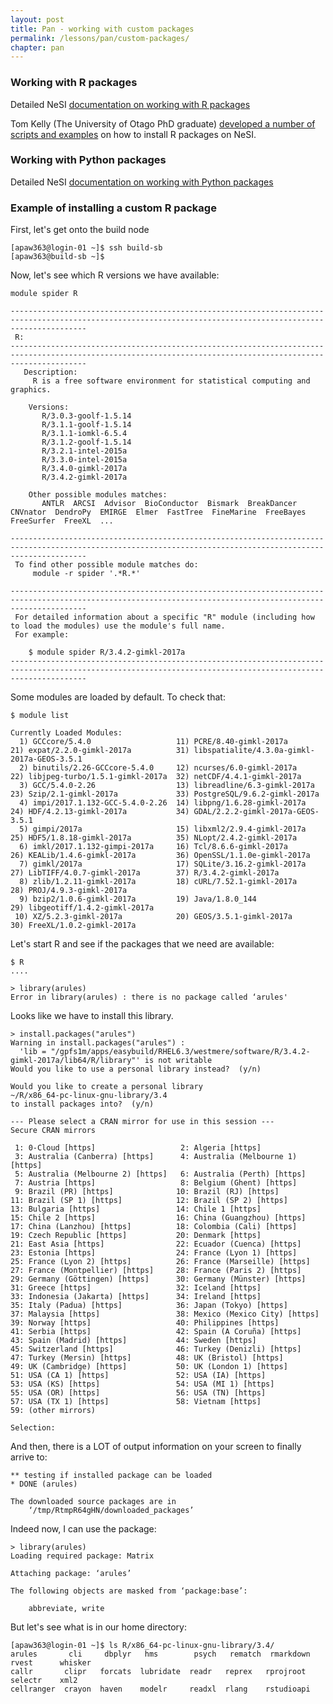 ```yaml
---
layout: post
title: Pan - working with custom packages
permalink: /lessons/pan/custom-packages/
chapter: pan
---
```



### Working with R packages
Detailed NeSI [documentation on working with R packages](https://support.nesi.org.nz/hc/en-gb/articles/209338087-R#dealing-with-packages)

Tom Kelly (The University of Otago PhD graduate) [developed a number of scripts and examples](https://github.com/TomKellyGenetics/install.nesi) on how to install R packages on NeSI.

### Working with Python packages
Detailed NeSI [documentation on working with Python packages](https://support.nesi.org.nz/hc/en-gb/articles/207782537-Python#third-party-modules)


### Example of installing a custom R package

First, let's get onto the build node

```
[apaw363@login-01 ~]$ ssh build-sb
[apaw363@build-sb ~]$
```

Now, let's see which R versions we have available:

```
module spider R

-------------------------------------------------------------------------------------------------------------------------------------------------------------
 R:
-------------------------------------------------------------------------------------------------------------------------------------------------------------
   Description:
     R is a free software environment for statistical computing and graphics.

    Versions:
       R/3.0.3-goolf-1.5.14
       R/3.1.1-goolf-1.5.14
       R/3.1.1-iomkl-6.5.4
       R/3.1.2-goolf-1.5.14
       R/3.2.1-intel-2015a
       R/3.3.0-intel-2015a
       R/3.4.0-gimkl-2017a
       R/3.4.2-gimkl-2017a

    Other possible modules matches:
       ANTLR  ARCSI  Advisor  BioConductor  Bismark  BreakDancer  CNVnator  DendroPy  EMIRGE  Elmer  FastTree  FineMarine  FreeBayes  FreeSurfer  FreeXL  ...

-------------------------------------------------------------------------------------------------------------------------------------------------------------
 To find other possible module matches do:
     module -r spider '.*R.*'

-------------------------------------------------------------------------------------------------------------------------------------------------------------
 For detailed information about a specific "R" module (including how to load the modules) use the module's full name.
 For example:

    $ module spider R/3.4.2-gimkl-2017a
-------------------------------------------------------------------------------------------------------------------------------------------------------------

```

Some modules are loaded by default. To check that:
```
$ module list

Currently Loaded Modules:
  1) GCCcore/5.4.0                   11) PCRE/8.40-gimkl-2017a        21) expat/2.2.0-gimkl-2017a          31) libspatialite/4.3.0a-gimkl-2017a-GEOS-3.5.1
  2) binutils/2.26-GCCcore-5.4.0     12) ncurses/6.0-gimkl-2017a      22) libjpeg-turbo/1.5.1-gimkl-2017a  32) netCDF/4.4.1-gimkl-2017a
  3) GCC/5.4.0-2.26                  13) libreadline/6.3-gimkl-2017a  23) Szip/2.1-gimkl-2017a             33) PostgreSQL/9.6.2-gimkl-2017a
  4) impi/2017.1.132-GCC-5.4.0-2.26  14) libpng/1.6.28-gimkl-2017a    24) HDF/4.2.13-gimkl-2017a           34) GDAL/2.2.2-gimkl-2017a-GEOS-3.5.1
  5) gimpi/2017a                     15) libxml2/2.9.4-gimkl-2017a    25) HDF5/1.8.18-gimkl-2017a          35) NLopt/2.4.2-gimkl-2017a
  6) imkl/2017.1.132-gimpi-2017a     16) Tcl/8.6.6-gimkl-2017a        26) KEALib/1.4.6-gimkl-2017a         36) OpenSSL/1.1.0e-gimkl-2017a
  7) gimkl/2017a                     17) SQLite/3.16.2-gimkl-2017a    27) LibTIFF/4.0.7-gimkl-2017a        37) R/3.4.2-gimkl-2017a
  8) zlib/1.2.11-gimkl-2017a         18) cURL/7.52.1-gimkl-2017a      28) PROJ/4.9.3-gimkl-2017a
  9) bzip2/1.0.6-gimkl-2017a         19) Java/1.8.0_144               29) libgeotiff/1.4.2-gimkl-2017a
 10) XZ/5.2.3-gimkl-2017a            20) GEOS/3.5.1-gimkl-2017a       30) FreeXL/1.0.2-gimkl-2017a

```



Let's start R and see if the packages that we need are available:

```
$ R
....

> library(arules)
Error in library(arules) : there is no package called ‘arules'

```
Looks like we have to install  this library.

```
> install.packages("arules")
Warning in install.packages("arules") :
  'lib = "/gpfs1m/apps/easybuild/RHEL6.3/westmere/software/R/3.4.2-gimkl-2017a/lib64/R/library"' is not writable
Would you like to use a personal library instead?  (y/n)
```

```
Would you like to create a personal library
~/R/x86_64-pc-linux-gnu-library/3.4
to install packages into?  (y/n)
```


```
--- Please select a CRAN mirror for use in this session ---
Secure CRAN mirrors

 1: 0-Cloud [https]                   2: Algeria [https]
 3: Australia (Canberra) [https]      4: Australia (Melbourne 1) [https]
 5: Australia (Melbourne 2) [https]   6: Australia (Perth) [https]
 7: Austria [https]                   8: Belgium (Ghent) [https]
 9: Brazil (PR) [https]              10: Brazil (RJ) [https]
11: Brazil (SP 1) [https]            12: Brazil (SP 2) [https]
13: Bulgaria [https]                 14: Chile 1 [https]
15: Chile 2 [https]                  16: China (Guangzhou) [https]
17: China (Lanzhou) [https]          18: Colombia (Cali) [https]
19: Czech Republic [https]           20: Denmark [https]
21: East Asia [https]                22: Ecuador (Cuenca) [https]
23: Estonia [https]                  24: France (Lyon 1) [https]
25: France (Lyon 2) [https]          26: France (Marseille) [https]
27: France (Montpellier) [https]     28: France (Paris 2) [https]
29: Germany (Göttingen) [https]      30: Germany (Münster) [https]
31: Greece [https]                   32: Iceland [https]
33: Indonesia (Jakarta) [https]      34: Ireland [https]
35: Italy (Padua) [https]            36: Japan (Tokyo) [https]
37: Malaysia [https]                 38: Mexico (Mexico City) [https]
39: Norway [https]                   40: Philippines [https]
41: Serbia [https]                   42: Spain (A Coruña) [https]
43: Spain (Madrid) [https]           44: Sweden [https]
45: Switzerland [https]              46: Turkey (Denizli) [https]
47: Turkey (Mersin) [https]          48: UK (Bristol) [https]
49: UK (Cambridge) [https]           50: UK (London 1) [https]
51: USA (CA 1) [https]               52: USA (IA) [https]
53: USA (KS) [https]                 54: USA (MI 1) [https]
55: USA (OR) [https]                 56: USA (TN) [https]
57: USA (TX 1) [https]               58: Vietnam [https]
59: (other mirrors)

Selection:

```

And then, there is a LOT of output information on your screen to finally arrive to:

```
** testing if installed package can be loaded
* DONE (arules)

The downloaded source packages are in
    ‘/tmp/RtmpR64gHN/downloaded_packages’
```

Indeed now, I can use the package:
```
> library(arules)
Loading required package: Matrix

Attaching package: ‘arules’

The following objects are masked from ‘package:base’:

    abbreviate, write
```

But let's see what is in our home directory:

```
[apaw363@login-01 ~]$ ls R/x86_64-pc-linux-gnu-library/3.4/
arules       cli     dbplyr   hms        psych   rematch  rmarkdown   rvest      whisker
callr       clipr   forcats  lubridate  readr   reprex   rprojroot   selectr    xml2
cellranger  crayon  haven    modelr     readxl  rlang    rstudioapi
```
